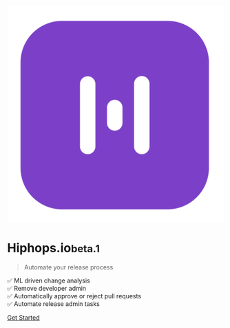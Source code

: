 <!-- _coverpage.md -->

![logo](_media/inverted-logo.svg ":size=200")

# Hiphops.io<small>beta.1</small>

> Automate your release process

&#9989; ML driven change analysis<br/>
&#9989; Remove developer admin<br/>
&#9989; Automatically approve or reject pull requests<br/>
&#9989; Automate release admin tasks

<!-- [GitHub](https://github.com/docsifyjs/docsify/) -->

[Get Started](#introduction)
